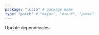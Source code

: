 ```yaml
---
package: "lucia" # package name
type: "patch" # "major", "minor", "patch"
---
```


Update dependencies